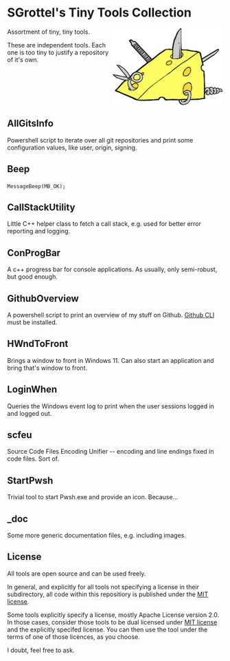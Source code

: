 # SGrottel's Tiny Tools Collection
<img align="right" src="./_doc/swiss%20army%20cheese.png" alt="Swiss Army Cheese">

Assortment of tiny, tiny tools.

These are independent tools.
Each one is too tiny to justify a repository of it's own.

<br clear="both"/>

## AllGitsInfo
Powershell script to iterate over all git repositories and print some configuration values, like user, origin, signing.

## Beep
`MessageBeep(MB_OK);`

## CallStackUtility
Little C++ helper class to fetch a call stack, e.g. used for better error reporting and logging.

## ConProgBar
A c++ progress bar for console applications.
As usually, only semi-robust, but good enough.

## GithubOverview
A powershell script to print an overview of my stuff on Github.
[Github CLI](https://cli.github.com/) must be installed.

## HWndToFront
Brings a window to front in Windows 11.
Can also start an application and bring that's window to front.

## LoginWhen
Queries the Windows event log to print when the user sessions logged in and logged out.

## scfeu
Source Code Files Encoding Unifier -- encoding and line endings fixed in code files. Sort of.

## StartPwsh
Trivial tool to start Pwsh.exe and provide an icon. Because...

## _doc
Some more generic documentation files, e.g. including images.

## License
All tools are open source and can be used freely.

In general, and explicitly for all tools not specifying a license in their subdirectory, all code within this repositiory is published under the [MIT license](./LICENSE).

Some tools explicitly specify a license, mostly Apache License version 2.0.
In those cases, consider those tools to be dual licensed under [MIT license](./LICENSE) and the explicitly specifed license.
You can then use the tool under the terms of one of those licences, as you choose.

I doubt, feel free to ask.
